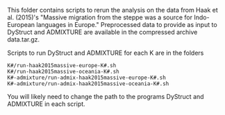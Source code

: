 This folder contains scripts to rerun the analysis on the data from Haak et al.
(2015)'s "Massive migration from the steppe was a source for Indo-European
languages in Europe." Preprocessed data to provide as input to DyStruct and
ADMIXTURE are available in the compressed archive data.tar.gz.

Scripts to run DyStruct and ADMIXTURE for each K are in the folders

```
K#/run-haak2015massive-europe-K#.sh
K#/run-haak2015massive-oceania-K#.sh
K#-admixture/run-admix-haak2015massive-europe-K#.sh
K#-admixture/run-admix-haak2015massive-oceania-K#.sh
```

You will likely need to change the path to the programs DyStruct and ADMIXTURE in each script.